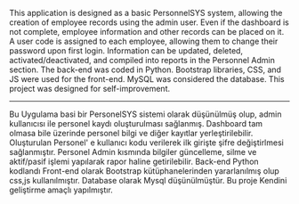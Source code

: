 This application is designed as a basic PersonnelSYS system, allowing the creation of employee records using the admin user. Even if the dashboard is not complete, employee information and other records can be placed on it.
A user code is assigned to each employee, allowing them to change their password upon first login.
Information can be updated, deleted, activated/deactivated, and compiled into reports in the Personnel Admin section.
The back-end was coded in Python. Bootstrap libraries, CSS, and JS were used for the front-end. MySQL was considered the database.
This project was designed for self-improvement.

-----------------------------------------------------------------------------------------------------------------------------------------------------------------------------------------------------------------------------------

Bu Uygulama basi bir PersonelSYS sistemi olarak düşünülmüş olup, admin kullanıcısı ile personel kaydı oluşturulması sağlanmış. Dashboard tam olmasa bile üzerinde personel bilgi ve diğer kayıtlar yerleştirilebilir.
Oluşturulan Personel' e kullanıcı kodu verilerek ilk girişte şifre değiştirlmesi sağlanmıştır.
Personel Admin kısmında bilgiler güncelleme, silme ve aktif/pasif işlemi yapılarak rapor haline getirilebilir.
Back-end Python kodlandı Front-end olarak Bootstrap kütüphanelerinden yararlanılmış olup css,js kullanılmıştır. Database olarak Mysql düşünülmüştür.
Bu proje Kendini geliştirme amaçlı yapılmıştır.
